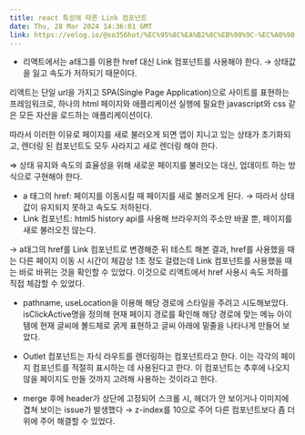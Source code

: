 ```yaml
---
title: react 특성에 따른 Link 컴포넌트
date: Thu, 28 Mar 2024 14:36:01 GMT
link: https://velog.io/@so356hot/%EC%95%8C%EA%B2%8C%EB%90%9C-%EC%A0%90
---
```


<ul>
<li>리액트에서는 a태그를 이용한 href 대신 Link 컴포넌트를 사용해야 한다. 
→ 상태값을 잃고 속도가 저하되기 때문이다. </li>
</ul>
<p>리액트는 단일 url을 가지고 SPA(Single Page Application)으로 사이트를 표현하는 프레임워크로, 
하나의 html 페이지와 애플리케이션 실행에 필요한 javascript와 css 같은 모든 자산을 로드하는 애플리케이션이다. </p>
<p>따라서 이러한 이유로 페이지를 새로 불러오게 되면 앱이 지니고 있는 상태가 초기화되고, 렌더링 된 컴포넌트도 모두 사라지고 새로 렌더링 해야 한다.</p>
<p>⇒ 상태 유지와 속도의 효율성을 위해 새로운 페이지를 불러오는 대신, 업데이트 하는 방식으로 구현해야 한다.</p>
<ul>
<li>a 태그의 href: 페이지를 이동시킬 때 페이지를 새로 불러오게 된다. 
→ 따라서 상태 값이 유지되지 못하고 속도도 저하된다.</li>
<li>Link 컴포넌트: html5 history api를 사용해 브라우저의 주소만 바꿀 뿐, 페이지를 새로 불러오진 않는다.</li>
</ul>
<p>→ a태그의 href를 Link 컴포넌트로 변경해준 뒤 테스트 해본 결과, href를 사용했을 때는 다른 페이지 이동 시 시간이 체감상 1초 정도 걸렸는데 Link 컴포넌트를 사용했을 때는 바로 바뀌는 것을 확인할 수 있었다. 이것으로 리액트에서 href 사용시 속도 저하를 직접 체감할 수 있었다. </p>
<ul>
<li><p>pathname, useLocation을 이용해 해당 경로에 스타일을 주려고 시도해보았다. 
isClickActive명을 정의해 현재 페이지 경로를 확인해 해당 경로에 맞는 메뉴 아이템에 현재 글씨에 볼드체로 굵게 표현하고 글씨 아래에 밑줄을 나타나게 만들어 보았다.</p>
</li>
<li><p>Outlet 컴포넌트는 자식 라우트를 렌더링하는 컴포넌트라고 한다. 
이는 각각의 페이지 컴포넌트를 적절히 표시하는 데 사용된다고 한다. 
이 컴포넌트는 추후에 나오지 않을 페이지도 만들 것까지 고려해 사용하는 것이라고 한다.</p>
</li>
<li><p>merge 후에 header가 상단에 고정되어 스크롤 시, 헤더가 안 보이거나 이미지에 겹쳐 보이는 issue가 발생했다
→ z-index를 10으로 주어 다른 컴포넌트보다 좀 더 위에 주어 해결할 수 있었다.</p>
</li>
</ul>
